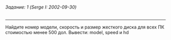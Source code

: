 ###### Задание: 1 (Serge I: 2002-09-30)

-----
Найдите номер модели, скорость и размер жесткого диска для всех ПК стоимостью менее 500 дол. 
Вывести: model, speed и hd